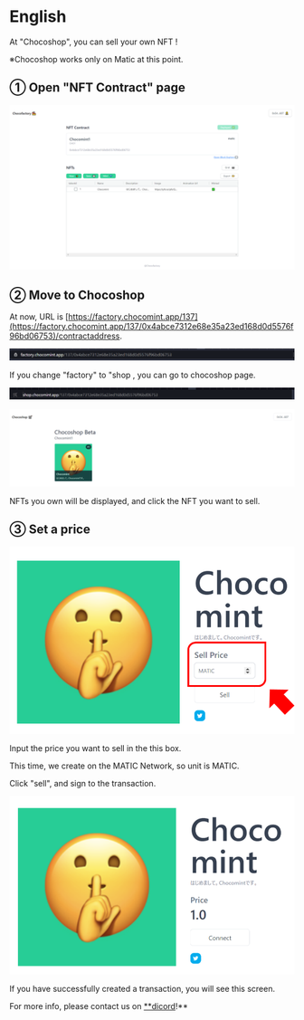 # English

At "Chocoshop", you can sell your own NFT !

※Chocoshop works only on Matic at this point.

## ① Open "NFT Contract" page

![](../../../.gitbook/assets/image%20%287%29.png)

## ② Move to Chocoshop

At now, URL is [https://factory.chocomint.app/137](https://factory.chocomint.app/137/0x4abce7312e68e35a23ed168d0d5576f96bd06753)/contractaddress.

![](../../../.gitbook/assets/image%20%2843%29.png)

If you change "factory" to "shop , you can go to chocoshop page.

![](../../../.gitbook/assets/image%20%2838%29.png)

![](../../../.gitbook/assets/image%20%2819%29.png)

NFTs you own will be displayed, and click the NFT you want to sell.

## ③ Set a price

![](../../../.gitbook/assets/image%20%2846%29.png)

Input the price you want to sell in the this box.

This time, we create on the MATIC Network, so unit is MATIC.

Click "sell", and sign to the transaction.

![](../../../.gitbook/assets/image%20%2817%29.png)

If you have successfully created a transaction, you will see this screen.

For more info, please contact us on [\*\*dicord](https://discord.gg/EaCUBgAu)!\*\*

